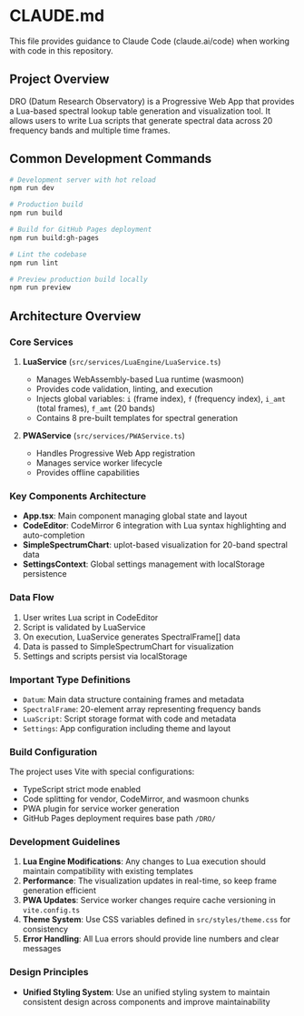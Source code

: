 # CLAUDE.md

This file provides guidance to Claude Code (claude.ai/code) when working with code in this repository.

## Project Overview

DRO (Datum Research Observatory) is a Progressive Web App that provides a Lua-based spectral lookup table generation and visualization tool. It allows users to write Lua scripts that generate spectral data across 20 frequency bands and multiple time frames.

## Common Development Commands

```bash
# Development server with hot reload
npm run dev

# Production build
npm run build

# Build for GitHub Pages deployment
npm run build:gh-pages

# Lint the codebase
npm run lint

# Preview production build locally
npm run preview
```

## Architecture Overview

### Core Services

1. **LuaService** (`src/services/LuaEngine/LuaService.ts`)
   - Manages WebAssembly-based Lua runtime (wasmoon)
   - Provides code validation, linting, and execution
   - Injects global variables: `i` (frame index), `f` (frequency index), `i_amt` (total frames), `f_amt` (20 bands)
   - Contains 8 pre-built templates for spectral generation

2. **PWAService** (`src/services/PWAService.ts`)
   - Handles Progressive Web App registration
   - Manages service worker lifecycle
   - Provides offline capabilities

### Key Components Architecture

- **App.tsx**: Main component managing global state and layout
- **CodeEditor**: CodeMirror 6 integration with Lua syntax highlighting and auto-completion
- **SimpleSpectrumChart**: uplot-based visualization for 20-band spectral data
- **SettingsContext**: Global settings management with localStorage persistence

### Data Flow

1. User writes Lua script in CodeEditor
2. Script is validated by LuaService
3. On execution, LuaService generates SpectralFrame[] data
4. Data is passed to SimpleSpectrumChart for visualization
5. Settings and scripts persist via localStorage

### Important Type Definitions

- `Datum`: Main data structure containing frames and metadata
- `SpectralFrame`: 20-element array representing frequency bands
- `LuaScript`: Script storage format with code and metadata
- `Settings`: App configuration including theme and layout

### Build Configuration

The project uses Vite with special configurations:
- TypeScript strict mode enabled
- Code splitting for vendor, CodeMirror, and wasmoon chunks
- PWA plugin for service worker generation
- GitHub Pages deployment requires base path `/DRO/`

### Development Guidelines

1. **Lua Engine Modifications**: Any changes to Lua execution should maintain compatibility with existing templates
2. **Performance**: The visualization updates in real-time, so keep frame generation efficient
3. **PWA Updates**: Service worker changes require cache versioning in `vite.config.ts`
4. **Theme System**: Use CSS variables defined in `src/styles/theme.css` for consistency
5. **Error Handling**: All Lua errors should provide line numbers and clear messages

### Design Principles

- **Unified Styling System**: Use an unified styling system to maintain consistent design across components and improve maintainability